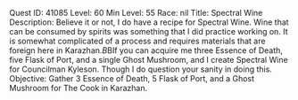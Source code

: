 Quest ID: 41085
Level: 60
Min Level: 55
Race: nil
Title: Spectral Wine
Description: Believe it or not, I do have a recipe for Spectral Wine. Wine that can be consumed by spirits was something that I did practice working on. It is somewhat complicated of a process and requires materials that are foreign here in Karazhan.$B$BIf you can acquire me three Essence of Death, five Flask of Port, and a single Ghost Mushroom, and I create Spectral Wine for Councilman Kyleson. Though I do question your sanity in doing this.
Objective: Gather 3 Essence of Death, 5 Flask of Port, and a Ghost Mushroom for The Cook in Karazhan.
